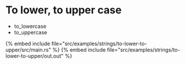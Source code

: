 # To lower, to upper case

* to_lowercase
* to_uppercase

{% embed include file="src/examples/strings/to-lower-to-upper/src/main.rs" %}
{% embed include file="src/examples/strings/to-lower-to-upper/out.out" %}


